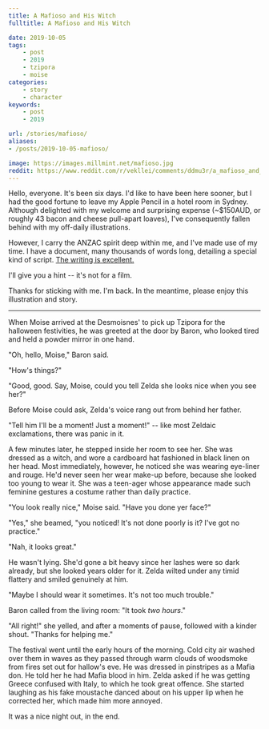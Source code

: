 ```yaml
---
title: A Mafioso and His Witch
fulltitle: A Mafioso and His Witch

date: 2019-10-05
tags:
    - post
    - 2019
    - tzipora
    - moise
categories:
    - story
    - character
keywords:
    - post
    - 2019

url: /stories/mafioso/
aliases:
- /posts/2019-10-05-mafioso/

image: https://images.millmint.net/mafioso.jpg
reddit: https://www.reddit.com/r/vekllei/comments/ddmu3r/a_mafioso_and_his_witch/
---
```


Hello, everyone. It's been six days. I'd like to have been here sooner, but I had the good fortune to leave my Apple Pencil in a hotel room in Sydney. Although delighted with my welcome and surprising expense (~$150AUD, or roughly 43 bacon and cheese pull-apart loaves), I've consequently fallen behind with my off-daily illustrations.

However, I carry the ANZAC spirit deep within me, and I've made use of my time. I have a document, many thousands of words long, detailing a special kind of script. [The writing is excellent.](https://imgur.com/lL3T32R)

I'll give you a hint -- it's not for a film.

Thanks for sticking with me. I'm back. In the meantime, please enjoy this illustration and story.

---

When Moise arrived at the Desmoisnes' to pick up Tzipora for the halloween festivities, he was greeted at the door by Baron, who looked tired and held a powder mirror in one hand.

"Oh, hello, Moise," Baron said.

"How's things?"

"Good, good. Say, Moise, could you tell Zelda she looks nice when you see her?"

Before Moise could ask, Zelda's voice rang out from behind her father.

"Tell him I'll be a moment! Just a moment!" -- like most Zeldaic exclamations, there was panic in it.

A few minutes later, he stepped inside her room to see her. She was dressed as a witch, and wore a cardboard hat fashioned in black linen on her head. Most immediately, however, he noticed she was wearing eye-liner and rouge. He'd never seen her wear make-up before, because she looked too young to wear it. She was a teen-ager whose appearance made such feminine gestures a costume rather than daily practice.

"You look really nice," Moise said. "Have you done yer face?"

"Yes," she beamed, "you noticed! It's not done poorly is it? I've got no practice."

"Nah, it looks great."

He wasn't lying. She'd gone a bit heavy since her lashes were so dark already, but she looked years older for it. Zelda wilted under any timid flattery and smiled genuinely at him.

"Maybe I should wear it sometimes. It's not too much trouble."

Baron called from the living room: "It took *two hours*."

"All right!" she yelled, and after a moments of pause, followed with a kinder shout. "Thanks for helping me."

The festival went until the early hours of the morning. Cold city air washed over them in waves as they passed through warm clouds of woodsmoke from fires set out for hallow's eve. He was dressed in pinstripes as a Mafia don. He told her he had Mafia blood in him. Zelda asked if he was getting Greece confused with Italy, to which he took great offence. She started laughing as his fake moustache danced about on his upper lip when he corrected her, which made him more annoyed.

It was a nice night out, in the end.
